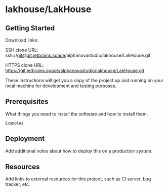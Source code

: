# lakhouse/LakHouse



## Getting Started

Download links:

SSH clone URL: ssh://git@git.jetbrains.space/alphanovastudio/lakhouse/LakHouse.git

HTTPS clone URL: https://git.jetbrains.space/alphanovastudio/lakhouse/LakHouse.git



These instructions will get you a copy of the project up and running on your local machine for development and testing purposes.

## Prerequisites

What things you need to install the software and how to install them.

```
Examples
```

## Deployment

Add additional notes about how to deploy this on a production system.

## Resources

Add links to external resources for this project, such as CI server, bug tracker, etc.
